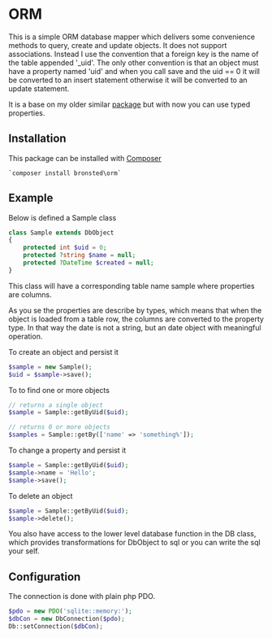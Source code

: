 # ORM

This is a simple ORM database mapper which delivers some convenience methods to query, create and update objects.
It does not support associations. Instead I use the convention that a foreign key is the name of the table appended
'_uid'. The only other convention is that an object must have a property named 'uid' and when you call save
and the uid == 0 it will be converted to an insert statement otherwise it will be converted to an update statement.

It is a base on my older similar [package](https://packagist.org/packages/sbronsted/libdatabase) but with now
you can use typed properties.

## Installation
This package can be installed with [Composer](https://getcomposer.org/)

    `composer install bronsted\orm`

## Example

Below is defined a Sample class

```php
class Sample extends DbObject
{
    protected int $uid = 0;
    protected ?string $name = null;
    protected ?DateTime $created = null;
}
```
This class will have a corresponding table name sample where properties are columns.

As you se the properties are describe by types, which means that when the object is loaded from a table row,
the columns are converted to the property type. In that way the date is not a string, but an date object with
meaningful operation.

To create an object and persist it
```php
$sample = new Sample();
$uid = $sample->save();
```

To to find one or more objects
```php
// returns a single object
$sample = Sample::getByUid($uid);

// returns 0 or more objects
$samples = Sample::getBy(['name' => 'something%']);
```

To change a property and persist it
```php
$sample = Sample::getByUid($uid);
$sample->name = 'Hello';
$sample->save();
```

To delete an object
```php
$sample = Sample::getByUid($uid);
$sample->delete();
```

You also have access to the lower level database function in the DB class, which provides
transformations for DbObject to sql or you can write the sql your self.

## Configuration

The connection is done with plain php PDO.
```php
$pdo = new PDO('sqlite::memory:');
$dbCon = new DbConnection($pdo);
Db::setConnection($dbCon);
```
